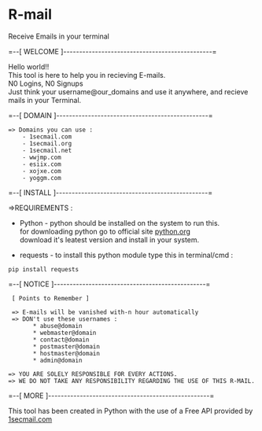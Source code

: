 # R-mail
Receive Emails in your terminal 

=--[ WELCOME ]-----------------------------------------------=

Hello world!! \
This tool is here to help you in recieving E-mails. \
N0 Logins, N0 Signups\
Just think your username@our_domains and use it anywhere, and recieve mails in your Terminal.

=--[ DOMAIN ]------------------------------------------------=

    => Domains you can use : 
        - 1secmail.com
        - 1secmail.org
        - 1secmail.net
        - wwjmp.com
        - esiix.com
        - xojxe.com
        - yoggm.com
        
 =--[ INSTALL ]------------------------------------------------=

   =>REQUIREMENTS : 
    
   * Python - python should be installed on the system to run this.\
              for downloading python go to official site [python.org](https://www.python.org/downloads)\
              download it's leatest version and install in your system.
                  
   * requests - to install this python module type this in terminal/cmd : 
    
    pip install requests


=--[ NOTICE ]------------------------------------------------=

     [ Points to Remember ] 

     => E-mails will be vanished with-n hour automatically
     => DON't use these usernames :
           * abuse@domain
           * webmaster@domain
           * contact@domain
           * postmaster@domain
           * hostmaster@domain
           * admin@domain
    
    => YOU ARE SOLELY RESPONSIBLE FOR EVERY ACTIONS.
    => WE DO NOT TAKE ANY RESPONSIBILITY REGARDING THE USE OF THIS R-MAIL.
    

=--[ MORE ]---------------------------------------------------=

This tool has been created in Python with the use of a Free API provided by [1secmail.com](https://www.1secmail.com/)<space><space>
    
